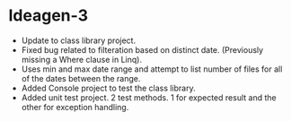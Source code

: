 # Ideagen-3
- Update to class library project.
- Fixed bug related to filteration based on distinct date. (Previously missing a Where clause in Linq).
- Uses min and max date range and attempt to list number of files for all of the dates between the range.
- Added Console project to test the class library.
- Added unit test project. 2 test methods. 1 for expected result and the other for exception handling.
